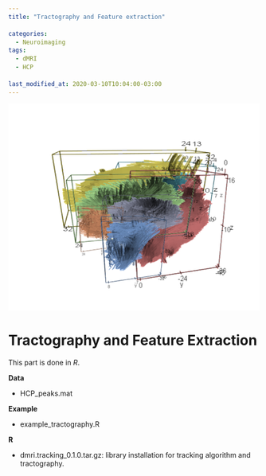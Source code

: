 ```yaml
---
title: "Tractography and Feature extraction"

categories:
  - Neuroimaging
tags:
  - dMRI
  - HCP
  
last_modified_at: 2020-03-10T10:04:00-03:00
---
```

![Estimated FOD via BJS](/assets/images/dmri/tractography.png)

# Tractography and Feature Extraction
This part is done in *R*. 

**Data**

* HCP_peaks.mat

**Example**

* example_tractography.R

**R**

* dmri.tracking_0.1.0.tar.gz: library installation for tracking algorithm and tractography.
